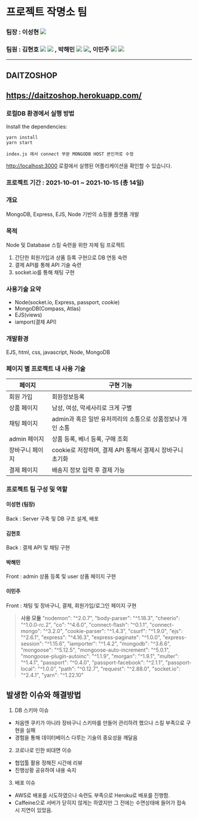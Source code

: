 
# 프로젝트 작명소 팀

### 팀장 : 이성현 <a href="https://github.com/Mr-butter"><img src="https://img.shields.io/badge/GitHub-181717?style=flat-square&logo=GitHub&logoColor=white"/></a>
### 팀원 : 김현호 <a href="https://github.com/Hyerin1208"><img src="https://img.shields.io/badge/GitHub-181717?style=flat-square&logo=GitHub&logoColor=white"/></a> <a href="https://plastic-yuzu-23a.notion.site/P2E-f7e3bc28fe3d4a919c706bdeecc407fe"><img src="https://img.shields.io/badge/Notion-000000?style=flat-square&logo=Notion&logoColor=white"/></a> , 박해민 <a href="https://github.com/euphratesriver0216"><img src="https://img.shields.io/badge/GitHub-181717?style=flat-square&logo=GitHub&logoColor=white"/></a> <a href="https://saranghaeo.tistory.com/"><img src="https://img.shields.io/badge/Notion-000000?style=flat-square&logo=Notion&logoColor=white"/></a>, 이민주 <a href="https://github.com/codecocosl"><img src="https://img.shields.io/badge/GitHub-181717?style=flat-square&logo=GitHub&logoColor=white"/></a> <a href="https://saranghaeo.tistory.com/"><img src="https://img.shields.io/badge/Notion-000000?style=flat-square&logo=Notion&logoColor=white"/></a>
---------------------------------------
## DAITZOSHOP
https://daitzoshop.herokuapp.com/
---------------------------------------

### 로컬DB 환경에서 실행 방법
Install the dependencies:
```
yarn install
yarn start
```

```
index.js 에서 connect 부분 MONGODB HOST 본인꺼로 수정
```

[http://localhost:3000](http://localhost:3000) 로컬에서 실행된 어플리케이션을 확인할 수 있습니다.


### 프로젝트 기간 : 2021-10-01 ~ 2021-10-15 (총 14일)

### 개요
MongoDB, Express, EJS, Node 기반의 쇼핑몰 플랫폼 개발

### 목적
Node 및 Database 스킬 숙련을 위한 자체 팀 프로젝트
1. 간단한 회원가입과 상품 등록 구현으로 DB 연동 숙련 
2. 결제 API를 통해 API 기술 숙련
3. socket.io를 통해 채팅 구현

### 사용기술 요약
- Node(socket.io, Express, passport, cookie)
- MongoDB(Compass, Atlas)
- EJS(views)
- iamport(결제 API)

### 개발환경
EJS, html, css, javascript, Node, MongoDB


### 페이지 별 프로젝트 내 사용 기술

|      페이지      | 구현 기능 |
--------|------------
회원 가입  | 회원정보등록
상품 페이지 | 남성, 여성, 악세사리로 크게 구별
채팅 페이지 | admin과 혹은 일반 유저끼리의 소통으로 상품정보나 개인 소통
admin 페이지 | 상품 등록, 베너 등록, 구매 조회
장바구니 페이지 | cookie로 저장하며, 결제 API 통해서 결제시 장바구니 초기화
결제 페이지 | 배송지 정보 입력 후 결제 가능


### 프로젝트 팀 구성 및 역할
#### 이성현 (팀장)
Back : Server 구축 및 DB 구조 설계, 배포

#### 김현호
Back : 결제 API 및 채팅 구현

#### 박해민
Front :  admin 상품 등록 및 user 상품 페이지 구현

#### 이민주
Front : 채팅 및 장바구니, 결제, 회원가입/로그인 페이지 구현


> **사용 모듈**
"nodemon": "^2.0.7",
    "body-parser": "^1.18.3",
    "cheerio": "^1.0.0-rc.2",
    "co": "^4.6.0",
    "connect-flash": "^0.1.1",
    "connect-mongo": "^3.2.0",
    "cookie-parser": "^1.4.3",
    "csurf": "^1.9.0",
    "ejs": "^2.6.1",
    "express": "^4.16.3",
    "express-paginate": "^1.0.0",
    "express-session": "^1.15.6",
    "iamporter": "^1.4.2",
    "mongodb": "^3.6.6",
    "mongoose": "^5.12.5",
    "mongoose-auto-increment": "^5.0.1",
    "mongoose-plugin-autoinc": "^1.1.9",
    "morgan": "^1.9.1",
    "multer": "^1.4.1",
    "passport": "^0.4.0",
    "passport-facebook": "^2.1.1",
    "passport-local": "^1.0.0",
    "path": "^0.12.7",
    "request": "^2.88.0",
    "socket.io": "^2.4.1",
    "yarn": "^1.22.10"

## **발생한 이슈와 해결방법**

1.  DB 스키마 이슈

-   처음엔 쿠키가 아니라 장바구니 스키마를 만들어 관리하려 했으나 스킬 부족으로 구현을 실패
-   경험을 통해 데이터베이스 다루는 기술의 중요성을 깨달음

2.  코로나로 인한 비대면 이슈

-   협업툴 활용 정해진 시간에 리뷰
-   진행상황 공유하여 내용 숙지

3.  배포 이슈

-   AWS로 배포를 시도하였으나 숙련도 부족으로 Heroku로 배포를 진행함.
-   Caffeine으로 서버가 닫히지 않게는 하였지만 그 전에는 수면상태에 들어가 접속 시 지연이 있었음.

